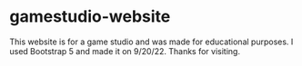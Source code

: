 # gamestudio-website
This website is for a game studio and was made for educational purposes.
I used Bootstrap 5 and made it on 9/20/22.
Thanks for visiting.
